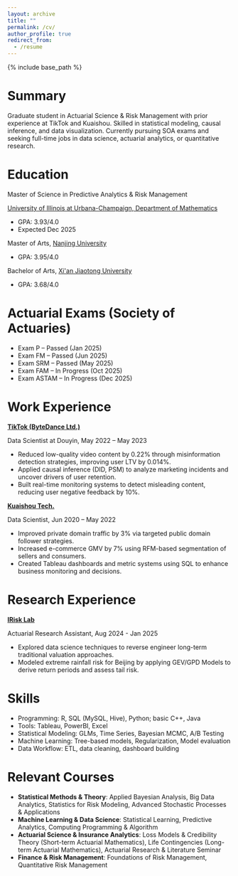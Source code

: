 ```yaml
---
layout: archive
title: ""
permalink: /cv/
author_profile: true
redirect_from:
  - /resume
---
```


{% include base_path %}

Summary
======
Graduate student in Actuarial Science & Risk Management with prior experience at TikTok and Kuaishou. Skilled in statistical modeling, causal inference, and data visualization. Currently pursuing SOA exams and seeking full-time jobs in data science, actuarial analytics, or quantitative research.

Education
======
Master of Science in Predictive Analytics & Risk Management 

[University of Illinois at Urbana-Champaign, Department of Mathematics](https://asrm.illinois.edu/)

* GPA: 3.93/4.0
* Expected Dec 2025
  
Master of Arts, [Nanjing University](https://www.nju.edu.cn/en/About.htm)
* GPA: 3.95/4.0
  
Bachelor of Arts, [Xi'an Jiaotong University](https://en.xjtu.edu.cn/2021-04/07/c_602482.htm)
* GPA: 3.68/4.0

Actuarial Exams (Society of Actuaries)
======
* Exam P – Passed (Jan 2025)
* Exam FM – Passed (Jun 2025)
* Exam SRM – Passed (May 2025)
* Exam FAM – In Progress (Oct 2025)
* Exam ASTAM – In Progress (Dec 2025)

Work Experience
======
**[TikTok (ByteDance Ltd.)](https://www.douyin.com)**

Data Scientist at Douyin, May 2022 – May 2023

* Reduced low-quality video content by 0.22% through misinformation detection strategies, improving user LTV by 0.014%.
* Applied causal inference (DID, PSM) to analyze marketing incidents and uncover drivers of user retention.
* Built real-time monitoring systems to detect misleading content, reducing user negative feedback by 10%.

**[Kuaishou Tech.](https://www.kuaishou.com)**

Data Scientist, Jun 2020 – May 2022

* Improved private domain traffic by 3% via targeted public domain follower strategies.
* Increased e-commerce GMV by 7% using RFM-based segmentation of sellers and consumers.
* Created Tableau dashboards and metric systems using SQL to enhance business monitoring and decisions.

Research Experience
======
**[IRisk Lab](https://asrm.illinois.edu/illinois-risk-lab/illinois-risk-lab-home)**

Actuarial Research Assistant, Aug 2024 - Jan 2025

* Explored data science techniques to reverse engineer long-term traditional valuation approaches.
* Modeled extreme rainfall risk for Beijing by applying GEV/GPD Models to derive return periods and assess tail risk.

Skills
======
* Programming: R, SQL (MySQL, Hive), Python; basic C++, Java
* Tools: Tableau, PowerBI, Excel
* Statistical Modeling: GLMs, Time Series, Bayesian MCMC, A/B Testing
* Machine Learning: Tree-based models, Regularization, Model evaluation
* Data Workflow: ETL, data cleaning, dashboard building

Relevant Courses
======
* **Statistical Methods & Theory**: Applied Bayesian Analysis, Big Data Analytics, Statistics for Risk Modeling, Advanced Stochastic Processes & Applications
* **Machine Learning & Data Science**: Statistical Learning, Predictive Analytics, Computing Programming & Algorithm
* **Actuarial Science & Insurance Analytics**: Loss Models & Credibility Theory (Short-term Actuarial Mathematics), Life Contingencies (Long-term Actuarial Mathematics), Actuarial Research & Literature Seminar
* **Finance & Risk Management**: Foundations of Risk Management, Quantitative Risk Management
  


